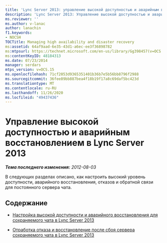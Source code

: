 ```yaml
---
title: 'Lync Server 2013: управление высокой доступностью и аварийным восстановлением'
description: 'Lync Server 2013: Управление высокой доступностью и аварийным восстановлением.'
ms.reviewer: ''
ms.author: v-lanac
author: lanachin
f1.keywords:
- NOCSH
TOCTitle: Managing high availability and disaster recovery
ms:assetid: 64af9aad-6e35-43d1-a6ec-ee3f36898782
ms:mtpsurl: https://technet.microsoft.com/en-us/library/Gg398457(v=OCS.15)
ms:contentKeyID: 48184313
ms.date: 07/23/2014
manager: serdars
mtps_version: v=OCS.15
ms.openlocfilehash: 71cf2053d9365351401b36b7e5b56bb8796f2988
ms.sourcegitcommit: 36fee89bb887bea4f18b19f17a8c69daf5bc423d
ms.translationtype: MT
ms.contentlocale: ru-RU
ms.lasthandoff: 11/26/2020
ms.locfileid: "49437436"
---
```

# <a name="managing-high-availability-and-disaster-recovery-in-lync-server-2013"></a>Управление высокой доступностью и аварийным восстановлением в Lync Server 2013

<div data-xmlns="http://www.w3.org/1999/xhtml">

<div class="topic" data-xmlns="http://www.w3.org/1999/xhtml" data-msxsl="urn:schemas-microsoft-com:xslt" data-cs="https://msdn.microsoft.com/">

<div data-asp="https://msdn2.microsoft.com/asp">



</div>

<div id="mainSection">

<div id="mainBody">

<span> </span>

_**Тема последнего изменения:** 2012-08-03_

В следующих разделах описано, как настроить высокий уровень доступности, аварийного восстановления, отказов и обратной связи для постоянного сервера чата.

<div>

## <a name="in-this-section"></a>Содержание

  - [Настройка высокой доступности и аварийного восстановления для сохраняемого чата в Lync Server 2013](lync-server-2013-configuring-for-persistent-chat-high-availability-and-disaster-recovery.md)

  - [Отработка отказа и восстановление после сбоя сервера сохраняемого чата в Lync Server 2013](lync-server-2013-failing-over-and-failing-back-persistent-chat-server.md)

</div>

</div>

<span> </span>

</div>

</div>

</div>


